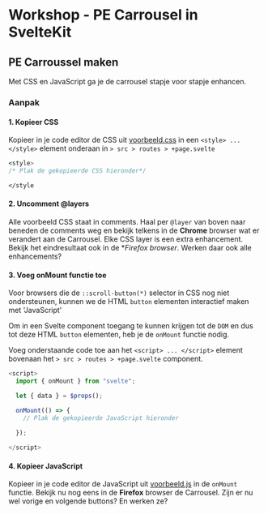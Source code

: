 # Workshop - PE Carrousel in SvelteKit

## PE Carroussel maken

Met CSS en JavaScript ga je de carrousel stapje voor stapje enhancen.

### Aanpak

#### 1. Kopieer CSS
Kopieer in je code editor de CSS uit [voorbeeld.css](voorbeeld.css) in een `<style> ... </style>` element onderaan in  `> src > routes > +page.svelte`

```css
<style>
/* Plak de gekopieerde CSS hieronder*/

</style
```
#### 2. Uncomment @layers
Alle voorbeeld CSS staat in comments. Haal per `@layer` van boven naar beneden de comments weg en bekijk telkens in de **Chrome** browser wat er verandert aan de Carrousel. Elke CSS layer is een extra enhancement. Bekijk het eindresultaat ook in de **Firefox browser*. Werken daar ook alle enhancements?

#### 3. Voeg onMount functie toe
Voor browsers die de `::scroll-button(*)` selector in CSS nog niet ondersteunen, kunnen we de HTML `button` elementen interactief maken met 'JavaScript'

Om in een Svelte component toegang te kunnen krijgen tot de `DOM` en dus tot deze HTML `button` elementen,  heb je de `onMount` functie nodig.

Voeg onderstaande code toe aan het `<script> ... </script>` element bovenaan het  `> src > routes > +page.svelte` component.

```javascript
<script>
  import { onMount } from "svelte";

  let { data } = $props();

  onMount(() => {
    // Plak de gekopieerde JavaScript hieronder
    
  });

</script>
```

#### 4. Kopieer JavaScript
Kopieer in je code editor de JavaScript uit [voorbeeld.js](voorbeeld.js) in de `onMount` functie. Bekijk nu nog eens in de **Firefox** browser de Carrousel. Zijn er nu wel vorige en volgende buttons? En werken ze?








